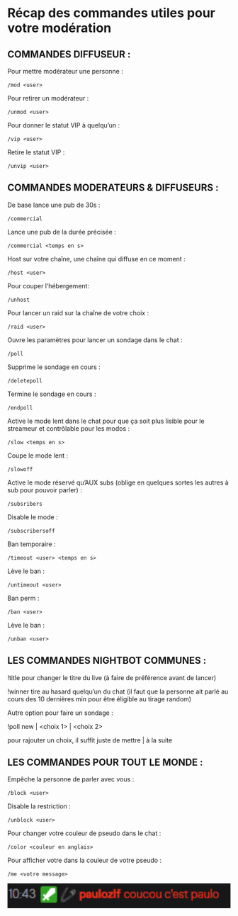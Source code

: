 # Récap des commandes utiles pour votre modération


## COMMANDES DIFFUSEUR :

Pour mettre modérateur une personne :
```
/mod <user>
```       
Pour retirer un modérateur :

```
/unmod <user>
```     
Pour donner le statut VIP à quelqu’un :

```
/vip <user>
```       
Retire le statut VIP :

```
/unvip <user>
```     


## COMMANDES MODERATEURS & DIFFUSEURS :


De base lance une pub de 30s : 
```
/commercial
```				
Lance une pub de la durée précisée : 
```
/commercial <temps en s>
```		
Host sur votre chaîne, une chaîne qui diffuse en ce moment : 
```
/host <user>
```
Pour couper l’hébergement:
```
/unhost
```				
Pour lancer un raid sur la chaîne de votre choix : 
```
/raid <user>
```				

Ouvre les paramètres pour lancer un sondage dans le chat :
```
/poll
```					
Supprime le sondage en cours : 
```
/deletepoll
```				
Termine le sondage en cours :
```
/endpoll
```				
Active le mode lent dans le chat pour que ça soit plus lisible pour le streameur et contrôlable pour les modos :
```
/slow <temps en s>			
```
Coupe le mode lent :
```
/slowoff
```				
Active le mode réservé qu’AUX subs (oblige en quelques sortes les autres à sub pour pouvoir parler) : 
```
/subsribers		
```
Disable le mode : 
```
/subscribersoff
```			
Ban temporaire :
```
/timeout <user> <temps en s>	
```
Lève le ban :
```
/untimeout <user>
```			
Ban perm : 
```
/ban <user>
```				
Lève le ban : 
```
/unban <user>
```			


## LES COMMANDES NIGHTBOT COMMUNES :

!title <nouveau nom du live>	pour changer le titre du live (à faire de préférence avant de lancer)

!winner 				tire au hasard quelqu’un du chat (il faut que la personne ait parlé au cours des 10 dernières min pour être éligible au tirage random)

Autre option pour faire un sondage :

!poll new <titre> | <choix 1> | <choix 2> 		

pour rajouter un choix, il suffit juste de mettre | <choix n> à la suite



## LES COMMANDES POUR TOUT LE MONDE :


Empêche la personne de parler avec vous : 
```
/block <user>				
```
Disable la restriction : 
```
/unblock <user>		
```	
Pour changer votre couleur de pseudo dans le chat : 
```
/color <couleur en anglais>	
```	
Pour afficher votre dans la couleur de votre pseudo : 
```
/me <votre message>		
```
![Paulo hi](img/paulozlf.png)